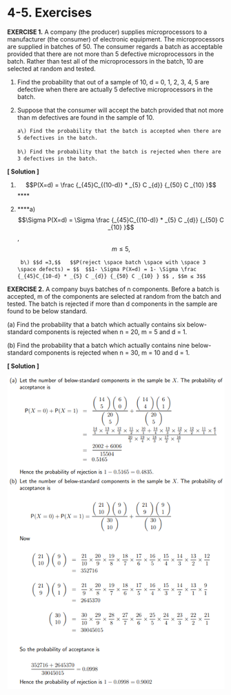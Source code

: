 # 4-5. Exercises

**EXERCISE 1.** A company \(the producer\) supplies microprocessors to a manufacturer \(the consumer\) of electronic equipment. The microprocessors are supplied in batches of 50. The consumer regards a batch as acceptable provided that there are not more than 5 defective microprocessors in the batch. Rather than test all of the microprocessors in the batch, 10 are selected at random and tested.

1. Find the probability that out of a sample of 10, d = 0, 1, 2, 3, 4, 5 are defective when there are actually 5 defective microprocessors in the batch.
2. Suppose that the consumer will accept the batch provided that not more than m defectives are found in the sample of 10.

       a\) Find the probability that the batch is accepted when there are 5 defectives in the batch. ​

       b\) Find the probability that the batch is rejected when there are 3 defectives in the batch.



**\[ Solution \]**

1. $$P(X=d) = \frac {_{45}C_{(10-d)} * _{5} C _{d}} {_{50} C _{10} }$$ ****
2.  ****a\) $$\Sigma P(X=d) = \Sigma \frac {_{45}C_{(10-d)} * _{5} C _{d}} {_{50} C _{10} }$$ ,    $$m ≤ 5,  $$ 

         b\) $$d =3,$$   $$P(reject \space batch \space with \space 3 \space defects) = $$  $$1- \Sigma P(X=d) = 1- \Sigma \frac {_{45}C_{10-d} * _{5} C _{d}} {_{50} C _{10} } $$ , $$m ≤ 3$$ 

**EXERCISE 2.** A company buys batches of n components. Before a batch is accepted, m of the components are selected at random from the batch and tested. The batch is rejected if more than d components in the sample are found to be below standard.

\(a\) Find the probability that a batch which actually contains six below-standard components is rejected when n = 20, m = 5 and d = 1.

\(b\) Find the probability that a batch which actually contains nine below-standard components is rejected when n = 30, m = 10 and d = 1.

**\[ Solution \]**

![](../.gitbook/assets/image-56.png)

